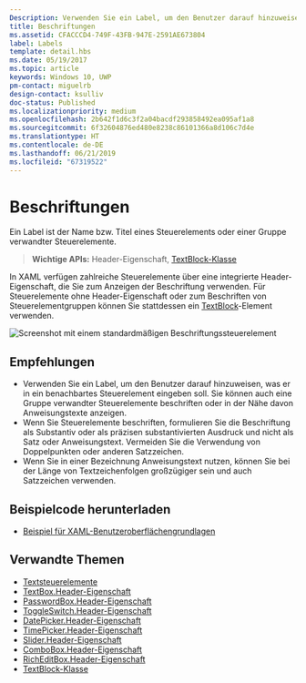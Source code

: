 ```yaml
---
Description: Verwenden Sie ein Label, um den Benutzer darauf hinzuweisen, was er in ein benachbartes Steuerelement eingeben soll. Sie können auch eine Gruppe verwandter Steuerelemente beschriften oder in der Nähe davon Anweisungstexte anzeigen.
title: Beschriftungen
ms.assetid: CFACCCD4-749F-43FB-947E-2591AE673804
label: Labels
template: detail.hbs
ms.date: 05/19/2017
ms.topic: article
keywords: Windows 10, UWP
pm-contact: miguelrb
design-contact: ksulliv
doc-status: Published
ms.localizationpriority: medium
ms.openlocfilehash: 2b642f1d6c3f2a04bacdf293858492ea095af1a8
ms.sourcegitcommit: 6f32604876ed480e8238c86101366a8d106c7d4e
ms.translationtype: HT
ms.contentlocale: de-DE
ms.lasthandoff: 06/21/2019
ms.locfileid: "67319522"
---
```

# <a name="labels"></a>Beschriftungen

 

Ein Label ist der Name bzw. Titel eines Steuerelements oder einer Gruppe verwandter Steuerelemente.

> **Wichtige APIs:** Header-Eigenschaft, [TextBlock-Klasse](https://docs.microsoft.com/uwp/api/Windows.UI.Xaml.Controls.TextBlock)

In XAML verfügen zahlreiche Steuerelemente über eine integrierte Header-Eigenschaft, die Sie zum Anzeigen der Beschriftung verwenden. Für Steuerelemente ohne Header-Eigenschaft oder zum Beschriften von Steuerelementgruppen können Sie stattdessen ein [TextBlock](https://docs.microsoft.com/uwp/api/Windows.UI.Xaml.Controls.TextBlock)-Element verwenden.

![Screenshot mit einem standardmäßigen Beschriftungssteuerelement](images/label-standard.png)

## <a name="recommendations"></a>Empfehlungen


-   Verwenden Sie ein Label, um den Benutzer darauf hinzuweisen, was er in ein benachbartes Steuerelement eingeben soll. Sie können auch eine Gruppe verwandter Steuerelemente beschriften oder in der Nähe davon Anweisungstexte anzeigen.
-   Wenn Sie Steuerelemente beschriften, formulieren Sie die Beschriftung als Substantiv oder als präzisen substantivierten Ausdruck und nicht als Satz oder Anweisungstext. Vermeiden Sie die Verwendung von Doppelpunkten oder anderen Satzzeichen.
-   Wenn Sie in einer Bezeichnung Anweisungstext nutzen, können Sie bei der Länge von Textzeichenfolgen großzügiger sein und auch Satzzeichen verwenden.


## <a name="get-the-sample-code"></a>Beispielcode herunterladen
* [Beispiel für XAML-Benutzeroberflächengrundlagen](https://github.com/Microsoft/Windows-universal-samples/tree/master/Samples/XamlUIBasics)

## <a name="related-topics"></a>Verwandte Themen
* [Textsteuerelemente](text-controls.md)
* [TextBox.Header-Eigenschaft](https://docs.microsoft.com/uwp/api/windows.ui.xaml.controls.textbox.header)
* [PasswordBox.Header-Eigenschaft](https://docs.microsoft.com/uwp/api/windows.ui.xaml.controls.passwordbox.header)
* [ToggleSwitch.Header-Eigenschaft](https://docs.microsoft.com/uwp/api/windows.ui.xaml.controls.toggleswitch.header)
* [DatePicker.Header-Eigenschaft](https://docs.microsoft.com/uwp/api/windows.ui.xaml.controls.datepicker.header)
* [TimePicker.Header-Eigenschaft](https://docs.microsoft.com/uwp/api/windows.ui.xaml.controls.timepicker.header)
* [Slider.Header-Eigenschaft](https://docs.microsoft.com/uwp/api/windows.ui.xaml.controls.slider.header)
* [ComboBox.Header-Eigenschaft](https://docs.microsoft.com/uwp/api/windows.ui.xaml.controls.combobox.header)
* [RichEditBox.Header-Eigenschaft](https://docs.microsoft.com/uwp/api/windows.ui.xaml.controls.richeditbox.header)
* [TextBlock-Klasse](https://docs.microsoft.com/uwp/api/Windows.UI.Xaml.Controls.TextBlock)

 

 




